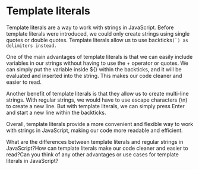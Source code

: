 # Template literals

Template literals are a way to work with strings in JavaScript. Before template literals were introduced, we could only create strings using single quotes or double quotes. Template literals allow us to use backticks```(`) as delimiters instead.```

One of the main advantages of template literals is that we can easily include variables in our strings without having to use the + operator or quotes. We can simply put the variable inside ${} within the backticks, and it will be evaluated and inserted into the string. This makes our code cleaner and easier to read.

Another benefit of template literals is that they allow us to create multi-line strings. With regular strings, we would have to use escape characters (\n) to create a new line. But with template literals, we can simply press Enter and start a new line within the backticks.

Overall, template literals provide a more convenient and flexible way to work with strings in JavaScript, making our code more readable and efficient.

What are the differences between template literals and regular strings in JavaScript?How can template literals make our code cleaner and easier to read?Can you think of any other advantages or use cases for template literals in JavaScript?